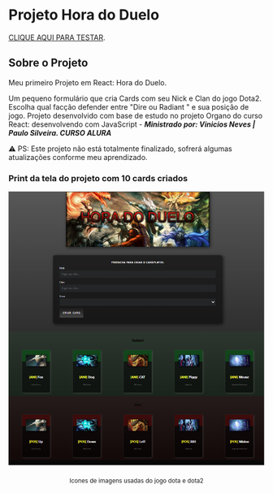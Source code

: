 # Projeto Hora do Duelo

 [CLIQUE AQUI PARA TESTAR](https://horadoduelo.vercel.app/).

## Sobre o Projeto

Meu primeiro Projeto em React: Hora do Duelo.

Um pequeno formulário que cria Cards com seu Nick e Clan do jogo Dota2. Escolha qual facção defender entre "Dire ou Radiant " e sua posição de jogo.
Projeto desenvolvido com base de estudo no projeto Organo do curso React: desenvolvendo com JavaScript - ***Ministrado por: Vinicios Neves | Paulo Silveira. CURSO ALURA*** 

:warning: PS: Este projeto não está totalmente finalizado, sofrerá algumas atualizações conforme meu aprendizado. <br>


### Print da tela do projeto com 10 cards criados


<img src="https://raw.githubusercontent.com/raphaelruizr/dueltime/main/capaduel.png">

<p align="center">
<sub>Icones de imagens usadas do jogo dota e dota2</sub>
</p>
